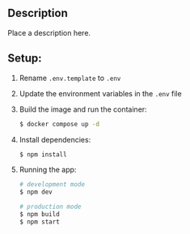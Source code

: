 ## Description

Place a description here.

## Setup:

1. Rename `.env.template` to `.env`
1. Update the environment variables in the `.env` file
1. Build the image and run the container:
   ```bash
   $ docker compose up -d
   ```
1. Install dependencies:
   ```bash
   $ npm install
   ```
1. Running the app:

   ```bash
   # development mode
   $ npm dev

   # production mode
   $ npm build
   $ npm start
   ```
